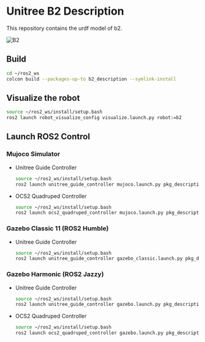 # Unitree B2 Description

This repository contains the urdf model of b2.

![B2](../../../../quadruped_ros2_control/.images/b2.png)

## Build

```bash
cd ~/ros2_ws
colcon build --packages-up-to b2_description --symlink-install
```

## Visualize the robot

```bash
source ~/ros2_ws/install/setup.bash
ros2 launch robot_visualize_config visualize.launch.py robot:=b2
```

## Launch ROS2 Control

### Mujoco Simulator

* Unitree Guide Controller
  ```bash
  source ~/ros2_ws/install/setup.bash
  ros2 launch unitree_guide_controller mujoco.launch.py pkg_description:=b2_description
  ```
* OCS2 Quadruped Controller
  ```bash
  source ~/ros2_ws/install/setup.bash
  ros2 launch ocs2_quadruped_controller mujoco.launch.py pkg_description:=b2_description
  ```

### Gazebo Classic 11 (ROS2 Humble)

* Unitree Guide Controller
  ```bash
  source ~/ros2_ws/install/setup.bash
  ros2 launch unitree_guide_controller gazebo_classic.launch.py pkg_description:=b2_description height:=0.68
  ```

### Gazebo Harmonic (ROS2 Jazzy)

* Unitree Guide Controller
  ```bash
  source ~/ros2_ws/install/setup.bash
  ros2 launch unitree_guide_controller gazebo.launch.py pkg_description:=b2_description height:=0.68
  ```
* OCS2 Quadruped Controller
  ```bash
  source ~/ros2_ws/install/setup.bash
  ros2 launch ocs2_quadruped_controller gazebo.launch.py pkg_description:=b2_description height:=0.68
  ```
